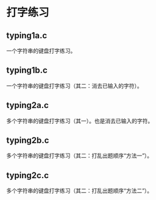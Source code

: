 # 打字练习

## typing1a.c
一个字符串的键盘打字练习。

## typing1b.c
一个字符串的键盘打字练习（其二：消去已输入的字符）。

## typing2a.c
多个字符串的键盘打字练习（其一）。也是消去已输入的字符。

## typing2b.c
多个字符串的键盘打字练习（其二：打乱出题顺序“方法一”）。

## typing2c.c
多个字符串的键盘打字练习（其二：打乱出题顺序“方法二”）。